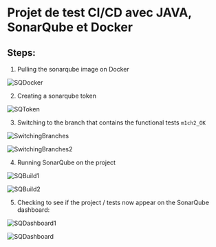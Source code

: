 # Projet de test CI/CD avec JAVA, SonarQube et Docker

## Steps:

1) Pulling the sonarqube image on Docker

![SQDocker](https://github.com/Ayed-Oukhay/cicd-testing-sonarqube-docker-java/assets/65503307/c7de75d9-5b9e-4437-a534-ed4e36807511)

2) Creating a sonarqube token

![SQToken](https://github.com/Ayed-Oukhay/cicd-testing-sonarqube-docker-java/assets/65503307/32ac1445-4587-4bb9-8be5-1c90211c46c0)

3) Switching to the branch that contains the functional tests `m1ch2_OK`

![SwitchingBranches](https://github.com/Ayed-Oukhay/cicd-testing-sonarqube-docker-java/assets/65503307/dac6eb7e-a04c-4c81-ade2-cfe7c404da22)

![SwitchingBranches2](https://github.com/Ayed-Oukhay/cicd-testing-sonarqube-docker-java/assets/65503307/c1fb81f5-2622-4c05-b96a-1dff823acd8a)

4) Running SonarQube on the project

![SQBuild1](https://github.com/Ayed-Oukhay/cicd-testing-sonarqube-docker-java/assets/65503307/8f9414e0-7d78-4aa9-bcf8-834b920abe34)

![SQBuild2](https://github.com/Ayed-Oukhay/cicd-testing-sonarqube-docker-java/assets/65503307/5a2aeeaa-6e07-49bf-9d4f-ee4cfae31fc8)

5) Checking to see if the project / tests now appear on the SonarQube dashboard:

![SQDashboard1](https://github.com/Ayed-Oukhay/cicd-testing-sonarqube-docker-java/assets/65503307/b79b49c3-bb06-4507-aed9-895eb6515ca7)

![SQDashboard](https://github.com/Ayed-Oukhay/cicd-testing-sonarqube-docker-java/assets/65503307/1d9ca545-32e4-4f3e-966d-aa761b6b9e6a)
